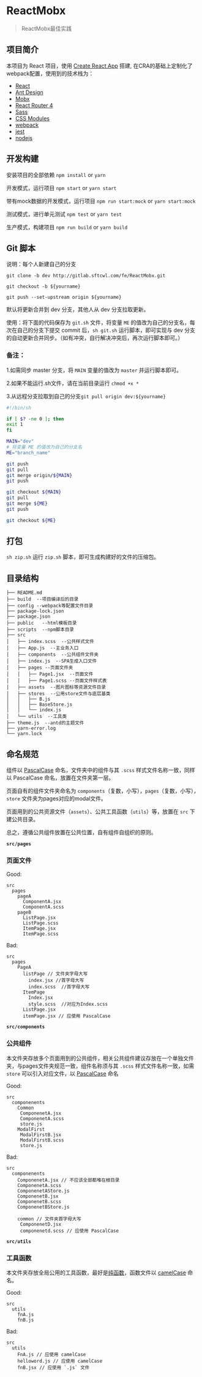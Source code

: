# ReactMobx

> ReactMobx最佳实践

## 项目简介

本项目为 React 项目，使用 [Create React App](https://github.com/facebook/create-react-app) 搭建, 在CRA的基础上定制化了webpack配置，使用到的技术栈为：

* [React](https://reactjs.org/)
* [Ant Design](https://ant.design/docs/react/introduce-cn)
* [Mobx](https://cn.mobx.js.org/)
* [React Router 4](https://github.com/ReactTraining/react-router)
* [Sass](https://github.com/webpack-contrib/sass-loader)
* [CSS Modules](https://github.com/css-modules/css-modules)
* [webpack](https://webpack.docschina.org/concepts/)
* [jest](http://jestjs.io/docs/zh-Hans/getting-started)
* [nodejs](https://nodejs.org/)

## 开发构建

安装项目的全部依赖
`npm install` or `yarn`

开发模式，运行项目
`npm start` or `yarn start`

带有mock数据的开发模式，运行项目
`npm run start:mock` or `yarn start:mock`

测试模式，进行单元测试
`npm test` or `yarn test`

生产模式，构建项目
`npm run build` or `yarn build`


## Git 脚本

说明：每个人新建自己的分支

`git clone -b dev http://gitlab.sftcwl.com/fe/ReactMobx.git`

`git checkout -b ${yourname}`

`git push --set-upstream origin ${yourname}`

默认将更新合并到 dev 分支，其他人从 dev 分支拉取更新。

使用：将下面的代码保存为 `git.sh` 文件，将变量 `ME` 的值改为自己的分支名，每次在自己的分支下提交 commit 后，`sh git.sh` 运行脚本，即可实现与 dev 分支的自动更新合并同步。（如有冲突，自行解决冲突后，再次运行脚本即可。）


### 备注：

1.如需同步 master 分支，将 `MAIN` 变量的值改为 `master` 并运行脚本即可。

2.如果不能运行.sh文件，请在当前目录运行 `chmod +x *`

3.从远程分支拉取到自己的分支`git pull origin dev:${yourname}`



```bash
#!/bin/sh

if [ $? -ne 0 ]; then
exit 1
fi

MAIN="dev"
# 将变量 ME 的值改为自己的分支名
ME="branch_name"

git push
git pull
git merge origin/${MAIN}
git push

git checkout ${MAIN}
git pull
git merge ${ME}
git push

git checkout ${ME}
```

## 打包

`sh zip.sh` 运行 `zip.sh` 脚本，即可生成构建好的文件的压缩包。


## 目录结构

```
├── README.md
├── build  --项目编译后的目录
├── config --webpack等配置文件目录
├── package-lock.json
├── package.json
├── public   --html模板目录
├── scripts  --npm脚本目录
├── src
│   ├── index.scss  --公共样式文件
│   ├── App.js  --主业务入口
│   ├── components  --公共组件文件夹
│   ├── index.js  --SPA生成入口文件
│   ├── pages --页面文件夹
│   │   ├── Page1.jsx  --页面文件
│   │   ├── Page1.scss --页面文件样式表
│   ├── assets  --图片图标等资源文件目录
│   ├── stores  --公用store文件与底层基类
│   │   ├── B.js
│   │   ├── BaseStore.js
│   │   └── index.js
│   └── utils  --工具类
├── theme.js  --antd的主题文件
├── yarn-error.log
└── yarn.lock
```

## 命名规范

组件以 [PascalCase](https://baike.baidu.com/item/PascalCase) 命名，文件夹中的组件与其 `.scss` 样式文件名称一致，同样以 PascalCase 命名，放置在文件夹第一层。

页面自有的组件文件夹命名为 `components`（复数，小写），`pages`（复数，小写），`store` 文件夹为pages对应的modal文件。
 
页面用到的公共资源文件（`assets`）、公共工具函数（`utils`）等，放置在 `src` 下建公共目录。

总之，遵循公共组件放置在公共位置，自有组件自组织的原则。

**`src/pages`**

### 页面文件

Good:

```
src
  pages
    pageA
      ComponentA.jsx
      ComponentA.scss
    pageB
      ListPage.jsx
      ListPage.scss
      ItemPage.jsx
      ItemPage.scss
```

Bad:

```
src
  pages
    PageA
      listPage // 文件夹字母大写
        index.jsx //首字母大写
        index.scss  //首字母大写
      ItemPage
        Index.jsx
        style.scss  //对应为Index.scss
      ListPage.jsx
      itemPage.jsx // 应使用 PascalCase
```


**`src/components`**

### 公共组件

本文件夹存放多个页面用到的公共组件，相关公共组件建议存放在一个单独文件夹，与pages文件夹规范一致，组件名称须与其 `.scss` 样式文件名称一致，如需 `store` 可以引入对应文件，以 [PascalCase](https://baike.baidu.com/item/PascalCase) 命名

Good:

```
src
  componenents
    Common
     ComponenetA.jsx
     ComponenetA.scss
     store.js
    ModalFirst
     ModalFirstB.jsx
     ModalFirstB.scss
     store.js
```

Bad:

```
src
  componenents
    ComponenetA.jsx // 不应该全部都堆在根目录
    ComponenetA.scss
    ComponenetAStore.js
    ComponenetB.jsx
    ComponenetB.scss
    ComponenetBStore.js
    
    common // 文件夹首字母大写
     ComponenetD.jsx
     componenetd.scss // 应使用 PascalCase
```

**`src/utils`**

### 工具函数

本文件夹存放全局公用的工具函数，最好是[纯函数](https://zh.wikipedia.org/wiki/%E7%BA%AF%E5%87%BD%E6%95%B0)，函数文件以 [camelCase](https://baike.baidu.com/item/camelCase) 命名。

Good:

```
src
  utils
    fnA.js
    fnB.js
```

Bad:

```
src
  utils
    FnA.js // 应使用 camelCase
    helloword.js // 应使用 camelCase
    fnB.jsx // 应使用 `.js` 文件
```
